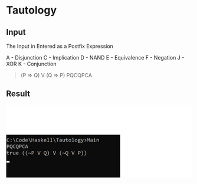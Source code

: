 # Tautology

## Input

The Input in Entered as a Postfix Expression

A - Disjunction
C - Implication
D - NAND
E - Equivalence
F - Negation
J - XOR
K - Conjunction

> (P => Q) V (Q => P)
> PQCQPCA

## Result
![Result](Result.png)


